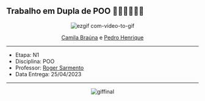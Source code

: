 ## Trabalho em Dupla de POO 👩🏽‍💻👨🏽‍💻

<div align="center">

![ezgif com-video-to-gif](https://user-images.githubusercontent.com/125037138/224178285-df168029-ff4f-40a5-9a43-36fd086e9026.gif)

</div> 

<div align="center">
  <a href="https://github.com/Cam1ss" target="_blank" rel="external">Camila Braúna</a>
  e <a href="https://github.com/PedrooH0" target="_blank" rel="external">Pedro Henrique</a>
  </div>

------------------------------------------------------------------
- Etapa: N1
- Disciplina: POO
- Professor: <a href="https://github.com/rogermsarmento" target="_blank" rel="external">Roger Sarmento</a>
- Data Entrega: 25/04/2023
-------------------------------------------------------------------
<div align="center">

![giffinal](https://user-images.githubusercontent.com/125037138/224192226-26d91e08-2dc1-4c68-b143-682daa40d5cc.gif)
  
  </div>
